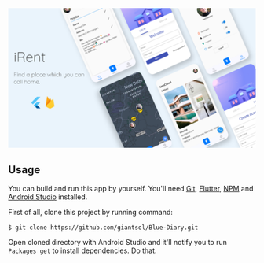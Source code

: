 <img src = "Final template.png"/>

## Usage

You can build and run this app by yourself. You'll need [Git](https://git-scm.com), [Flutter](https://flutter.dev/docs/get-started/install), [NPM](https://www.npmjs.com/get-npm) and [Android Studio](https://developer.android.com/studio) installed.

First of all, clone this project by running command:

```
$ git clone https://github.com/giantsol/Blue-Diary.git
```

Open cloned directory with Android Studio and it'll notify you to run `Packages get` to install dependencies. Do that.


